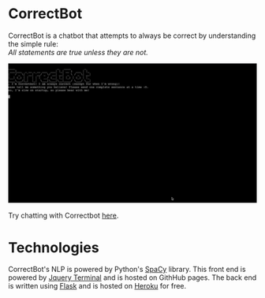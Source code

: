 # CorrectBot
CorrectBot is a chatbot that attempts to always be correct by understanding the simple rule:  
*All statements are true unless they are not.*

<img src="images/CorrectBot-Web-Demo.gif">

Try chatting with Correctbot [here](https://oojiang.github.io/CorrectBot/).

# Technologies
CorrectBot's NLP is powered by Python's [SpaCy](https://spacy.io/) library. 
This front end is powered by [Jquery Terminal](https://terminal.jcubic.pl/) and is hosted on GithHub pages.
The back end is written using [Flask](https://palletsprojects.com/p/flask/) and is hosted on [Heroku](https://www.heroku.com/) for free.
